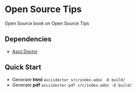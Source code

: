 # Open Source Tips

Open Source book on Open Source Tips

## Dependencies

* [Ascii Doctor](http://asciidoctor.org)

## Quick Start

* Generate **html** `asciidoctor src/index.adoc -D build/`
* Generate **pdf** `asciidoctor-pdf src/index.adoc -D build/`
